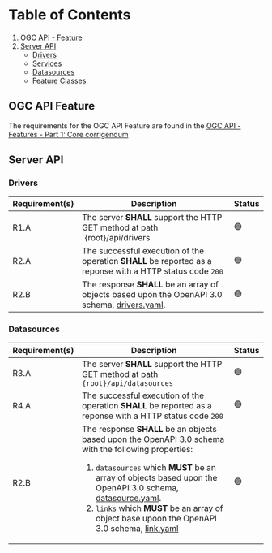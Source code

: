 # Table of Contents

1. [OGC API - Feature](#ogc-api-feature)
2. [Server API](#server-api)
   - [Drivers](#drivers)
   - [Services](#services)
   - [Datasources](#datasources)
   - [Feature Classes](#feature-classes)


## OGC API Feature

The requirements for the OGC API Feature are found in the [OGC API - Features - Part 1: Core corrigendum](https://docs.opengeospatial.org/is/17-069r4/17-069r4.html)

## Server API

### Drivers
| Requirement(s) | Description                                                                                                                  | Status |
|----------------|------------------------------------------------------------------------------------------------------------------------------|--------|
| R1.A           | The server **SHALL** support the HTTP GET method at path `{root}/api/drivers                                                 | 🟢     |
| R2.A           | The successful execution of the operation **SHALL** be reported as a reponse with a HTTP status code `200`                   | 🟢     |
| R2.B           | The response **SHALL** be an array of objects based upon the OpenAPI 3.0 schema, [drivers.yaml](openapi/schema/driver.yaml). | 🟢     |

### Datasources
| Requirement(s) | Description                                                                                                                                                                                                                                                                                                                                                                                  | Status |
|----------------|----------------------------------------------------------------------------------------------------------------------------------------------------------------------------------------------------------------------------------------------------------------------------------------------------------------------------------------------------------------------------------------------|--------|
| R3.A           | The server **SHALL** support the HTTP GET method at path `{root}/api/datasources`                                                                                                                                                                                                                                                                                                            | 🟢     |
| R4.A           | The successful execution of the operation **SHALL** be reported as a reponse with a HTTP status code `200`                                                                                                                                                                                                                                                                                   | 🟢     |
| R2.B           | The response **SHALL** be an objects based upon the OpenAPI 3.0 schema with the following properties: <ol><li>`datasources` which **MUST** be an array of objects based upon the OpenAPI 3.0 schema, [datasource.yaml](openapi/schema/datasource.yaml).</li><li>`links` which **MUST** be an array of object base upoon the OpenAPI 3.0 schema, [link.yaml](openapi/schama/schema.yaml)</ul> | 🟢     |
